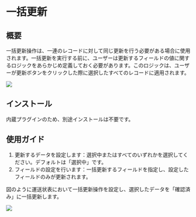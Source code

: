 # 一括更新

<PluginInfo name="action-bulk-update"></PluginInfo>

## 概要

一括更新操作は、一連のレコードに対して同じ更新を行う必要がある場合に使用されます。一括更新を実行する前に、ユーザーは更新するフィールドの値に関するロジックをあらかじめ定義しておく必要があります。このロジックは、ユーザーが更新ボタンをクリックした際に選択したすべてのレコードに適用されます。

![](https://static-docs.nocobase.com/d9e6804f7cdbecd43ce4695bb83561cd.png)

## インストール

内蔵プラグインのため、別途インストールは不要です。

## 使用ガイド

1. 更新するデータを設定します：選択中またはすべてのいずれかを選択してください。デフォルトは「選択中」です。
2. フィールドの設定を行います：一括更新するフィールドを指定し、設定したフィールドのみが更新されます。

図のように運送状表において一括更新操作を設定し、選択したデータを「確認済み」に一括更新します。

![](https://static-docs.nocobase.com/41eb7980cd31ebfb013c05c1bbb747a5.gif)

